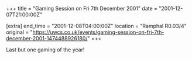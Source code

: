 +++
title = "Gaming Session on Fri 7th December 2001"
date = "2001-12-07T21:00:00Z"

[extra]
end_time = "2001-12-08T04:00:00Z"
location = "Ramphal R0.03/4"
original = "https://uwcs.co.uk/events/gaming-session-on-fri-7th-december-2001-1474488926180/"
+++

Last but one gaming of the year\!


